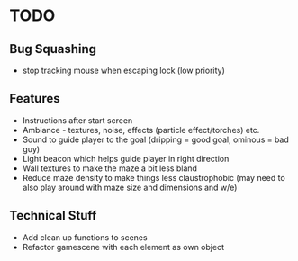 # TODO

## Bug Squashing

- stop tracking mouse when escaping lock (low priority)

## Features

- Instructions after start screen
- Ambiance - textures, noise, effects (particle effect/torches) etc.
- Sound to guide player to the goal (dripping = good goal, ominous = bad guy) 
- Light beacon which helps guide player in right direction 
- Wall textures to make the maze a bit less bland 
- Reduce maze density to make things less claustrophobic (may need to also play around with maze size and dimensions and w/e)

## Technical Stuff

- Add clean up functions to scenes 
- Refactor gamescene with each element as own object